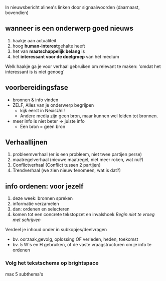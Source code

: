 
In nieuwsbericht alinea's linken door signaalwoorden (daarnaast, bovendien)

## wanneer is een onderwerp goed nieuws
1. haakje aan actualiteit
2. hoog **human-interest**gehalte heeft
3.  het van **maatschappelijk belang** is
4. het **interessant voor de doelgroep** van het medium

Welk haakje ga je voor verhaal gebruiken om relevant te maken:
'omdat het interessant is is niet genoeg'

## voorbereidingsfase
- bronnen & info vinden
- ZELF, Alles van je onderwerp begrijpen
	- kijk eerst in NexisUni!
	- Andere media zijn geen bron, maar kunnen wel leiden tot bronnen.
- meer info is niet beter => juiste info
	- Een bron = geen bron



## Verhaallijnen
1. probleemverhaal (er is een probleem, niet twee partijen perse)
2. maatregelverhaal (nieuwe maatregel, niet meer roken, wat nu?)
3. Conflictverhaal (Conflict tussen 2 partijen)
4. Trendverhaal (we zien nieuw fenomeen, wat is dat?)

## info ordenen: voor jezelf
1. deze week: bronnen spreken
2. informatie verzamelen
3. dan: ordenen en selecteren
4. komen tot een concrete tekstopzet en invalshoek
*Begin niet te vroeg met schrijven*

Verdeel je inhoud onder in subkopjes/deelvragen
- bv. oorzaak,gevolg, oplossing OF verleden, heden, toekomst
- bv. 5 W's en H gebruiken, of de vaste vraagstructuren om je info te ordenen

### Volg het tekstschema op brightspace
max 5 subthema's

